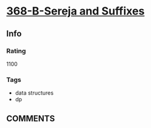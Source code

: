 # [368-B-Sereja and Suffixes](https://codeforces.com/problemset/problem/368/B)

## Info

### Rating

1100

### Tags

- data structures
- dp

## __COMMENTS__

> 
